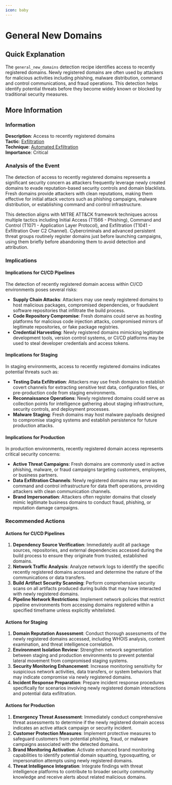 ```yaml
---
icon: baby
---
```


# General New Domains

## Quick Explanation

The `general_new_domains` detection recipe identifies access to recently registered domains. Newly registered domains are often used by attackers for malicious activities including phishing, malware distribution, command and control communications, and fraud operations. This detection helps identify potential threats before they become widely known or blocked by traditional security measures.

## More Information

### Information

**Description**: Access to recently registered domains\
**Tactic**: [Exfiltration](https://jibril.garnet.ai/mitre/mitre/ta0010)\
**Technique**: [Automated Exfiltration](https://jibril.garnet.ai/mitre/mitre/ta0010/t1041)\
**Importance**: Critical

### Analysis of the Event

The detection of access to recently registered domains represents a significant security concern as attackers frequently leverage newly created domains to evade reputation-based security controls and domain blacklists. Fresh domains provide attackers with clean reputations, making them effective for initial attack vectors such as phishing campaigns, malware distribution, or establishing command and control infrastructure.

This detection aligns with MITRE ATT\&CK framework techniques across multiple tactics including Initial Access (T1566 - Phishing), Command and Control (T1071 - Application Layer Protocol), and Exfiltration (T1041 - Exfiltration Over C2 Channel). Cybercriminals and advanced persistent threat groups routinely register domains just before launching campaigns, using them briefly before abandoning them to avoid detection and attribution.

### Implications

#### Implications for CI/CD Pipelines

The detection of recently registered domain access within CI/CD environments poses several risks:

* **Supply Chain Attacks**: Attackers may use newly registered domains to host malicious packages, compromised dependencies, or fraudulent software repositories that infiltrate the build process.
* **Code Repository Compromise**: Fresh domains could serve as hosting platforms for malicious code injection attacks, compromised mirrors of legitimate repositories, or fake package registries.
* **Credential Harvesting**: Newly registered domains mimicking legitimate development tools, version control systems, or CI/CD platforms may be used to steal developer credentials and access tokens.

#### Implications for Staging

In staging environments, access to recently registered domains indicates potential threats such as:

* **Testing Data Exfiltration**: Attackers may use fresh domains to establish covert channels for extracting sensitive test data, configuration files, or pre-production code from staging environments.
* **Reconnaissance Operations**: Newly registered domains could serve as collection points for intelligence gathering about staging infrastructure, security controls, and deployment processes.
* **Malware Staging**: Fresh domains may host malware payloads designed to compromise staging systems and establish persistence for future production attacks.

#### Implications for Production

In production environments, recently registered domain access represents critical security concerns:

* **Active Threat Campaigns**: Fresh domains are commonly used in active phishing, malware, or fraud campaigns targeting customers, employees, or business partners.
* **Data Exfiltration Channels**: Newly registered domains may serve as command and control infrastructure for data theft operations, providing attackers with clean communication channels.
* **Brand Impersonation**: Attackers often register domains that closely mimic legitimate business domains to conduct fraud, phishing, or reputation damage campaigns.

### Recommended Actions

#### Actions for CI/CD Pipelines

1. **Dependency Source Verification**: Immediately audit all package sources, repositories, and external dependencies accessed during the build process to ensure they originate from trusted, established domains.
2. **Network Traffic Analysis**: Analyze network logs to identify the specific recently registered domains accessed and determine the nature of the communications or data transfers.
3. **Build Artifact Security Scanning**: Perform comprehensive security scans on all artifacts produced during builds that may have interacted with newly registered domains.
4. **Pipeline Network Restrictions**: Implement network policies that restrict pipeline environments from accessing domains registered within a specified timeframe unless explicitly whitelisted.

#### Actions for Staging

1. **Domain Reputation Assessment**: Conduct thorough assessments of the newly registered domains accessed, including WHOIS analysis, content examination, and threat intelligence correlation.
2. **Environment Isolation Review**: Strengthen network segmentation between staging and production environments to prevent potential lateral movement from compromised staging systems.
3. **Security Monitoring Enhancement**: Increase monitoring sensitivity for suspicious network activities, data transfers, or system behaviors that may indicate compromise via newly registered domains.
4. **Incident Response Preparation**: Prepare incident response procedures specifically for scenarios involving newly registered domain interactions and potential data exfiltration.

#### Actions for Production

1. **Emergency Threat Assessment**: Immediately conduct comprehensive threat assessments to determine if the newly registered domain access indicates an active attack campaign or security incident.
2. **Customer Protection Measures**: Implement protective measures to safeguard customers from potential phishing, fraud, or malware campaigns associated with the detected domains.
3. **Brand Monitoring Activation**: Activate enhanced brand monitoring capabilities to identify potential domain squatting, typosquatting, or impersonation attempts using newly registered domains.
4. **Threat Intelligence Integration**: Integrate findings with threat intelligence platforms to contribute to broader security community knowledge and receive alerts about related malicious domains.
